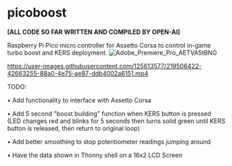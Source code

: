 # picoboost
**[ALL CODE SO FAR WRITTEN AND COMPILED BY OPEN-AI]**

Raspberry Pi Pico micro controller for Assetto Corsa to control in-game turbo boost and KERS deployment.
![Adobe_Premiere_Pro_AETVA5tBNG](https://user-images.githubusercontent.com/125613577/219510220-6fd60b8e-4815-437b-9f79-4a4b03615ffe.png)




https://user-images.githubusercontent.com/125613577/219506422-42663255-88a0-4e75-ae87-ddb4002a6151.mp4


TODO:

• Add functionality to interface with Assetto Corsa

• Add 5 second "boost building" function when KERS button is pressed (LED changes red and blinks for 5 seconds then turns solid green until KERS button is released, then return to original loop)

• Add better smoothing to stop potentiometer readings jumping around

• Have the data shown in Thonny shell on a 16x2 LCD Screen 
